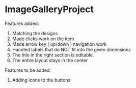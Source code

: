 # ImageGalleryProject
Features added:

1. Matching the designs
2. Made clicks work on the item
3. Made arrow key ( up/down ) navigation work
4. Handled labels that do NOT fit into the given dimensions
5. The title in the right section is editable.
6. The entire layout stays in the center

Features to be added:
1. Adding icons to the buttons
